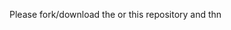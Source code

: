 Please fork/download the <Yolov5 href="https://github.com/ultralytics/yolov5.git" target="_blank"> or this repository and thn
